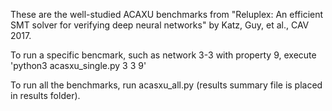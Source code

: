 These are the well-studied ACAXU benchmarks from "Reluplex: An efficient SMT solver for verifying deep neural networks" by Katz, Guy, et al., CAV 2017.

To run a specific bencmark, such as network 3-3 with property 9, execute 'python3 acasxu_single.py 3 3 9'

To run all the benchmarks, run acasxu_all.py (results summary file is placed in results folder).
